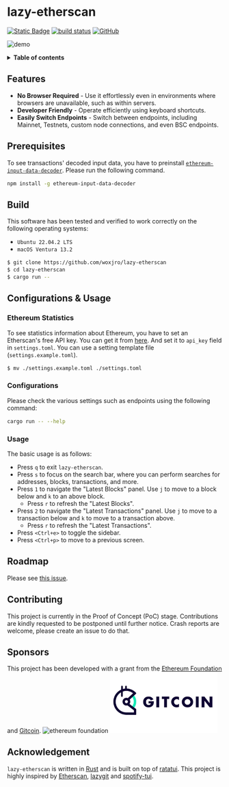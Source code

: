 # lazy-etherscan

<div align="left">
    <a href="https://github.com/woxjro/lazy-etherscan/"><img alt="Static Badge" src="https://img.shields.io/badge/github-woxjro%2Flazy-etherscan?style=for-the-badge&logo=github" height="20"></a>
    <a href="https://github.com/woxjro/lazy-etherscan/actions"><img alt="build status" src="https://img.shields.io/github/actions/workflow/status/woxjro/lazy-etherscan/rust.yml?style=for-the-badge" height="20"></a>
    <a href="https://github.com/woxjro/lazy-etherscan/blob/master/LICENSE"><img alt="GitHub" src="https://img.shields.io/github/license/woxjro/lazy-etherscan?style=for-the-badge" height="20"></a>
</div>

![demo](resources/screenshots/demo.gif)

<details>
 <summary><strong>Table of contents</strong></summary>
 <br/>

- [lazy-etherscan](#lazy-etherscan)
  - [Features](#features)
  - [Prerequisites](#prerequisites)
  - [Build](#build)
  - [Configurations & Usage](#configurations--usage)
  - [Roadmap](#roadmap)
  - [Contributing](#contributing)
  - [Sponsors](#sponsors)
  - [Acknowledgement](#acknowledgement)

<br/>
</details>

## Features
- **No Browser Required** - Use it effortlessly even in environments where browsers are unavailable, such as within servers.
- **Developer Friendly** - Operate efficiently using keyboard shortcuts.
- **Easily Switch Endpoints** - Switch between endpoints, including Mainnet, Testnets, custom node connections, and even BSC endpoints.

## Prerequisites
To see transactions' decoded input data, you have to preinstall [`ethereum-input-data-decoder`](https://github.com/miguelmota/ethereum-input-data-decoder). Please run the following command.
```sh
npm install -g ethereum-input-data-decoder
```

## Build
This software has been tested and verified to work correctly on the following operating systems:
- `Ubuntu 22.04.2 LTS`
- `macOS Ventura 13.2`

```sh
$ git clone https://github.com/woxjro/lazy-etherscan
$ cd lazy-etherscan
$ cargo run --
```

## Configurations & Usage
### Ethereum Statistics
To see statistics information about Ethereum, you have to set an Etherscan's free API key.
You can get it from [here](https://etherscan.io/apis).
And set it to `api_key` field in `settings.toml`. You can use a setting template file (`settings.example.toml`).
```sh
$ mv ./settings.example.toml ./settings.toml
```

### Configurations
Please check the various settings such as endpoints using the following command:
```sh
cargo run -- --help
```

### Usage
The basic usage is as follows:
- Press `q` to exit `lazy-etherscan`.
- Press `s` to focus on the search bar, where you can perform searches for addresses, blocks, transactions, and more.
- Press `1` to navigate the "Latest Blocks" panel. Use `j` to move to a block below and `k` to an above block.
    - Press `r` to refresh the "Latest Blocks".
- Press `2` to navigate the "Latest Transactions" panel. Use `j` to move to a transaction below and `k` to move to a transaction above.
    - Press `r` to refresh the "Latest Transactions".
- Press `<Ctrl+e>` to toggle the sidebar.
- Press `<Ctrl+p>` to move to a previous screen.

## Roadmap
Please see [this issue](https://github.com/woxjro/lazy-etherscan/issues/1).

## Contributing
This project is currently in the Proof of Concept (PoC) stage.
Contributions are kindly requested to be postponed until further notice.
Crash reports are welcome, please create an issue to do that.

## Sponsors
This project has been developed with a grant from the [Ethereum Foundation](https://ethereum.org/en/foundation/) and [Gitcoin](https://www.gitcoin.co/).
![ethereum foundation](resources/ethereum_foundation.png)
<img src="resources/gitcoin.jpg" alt="gitcoin" width="50%"/>

## Acknowledgement
`lazy-etherscan` is written in [Rust](https://www.rust-lang.org/) and is built on top of [ratatui](https://github.com/ratatui-org/ratatui).
This project is highly inspired by [Etherscan](https://etherscan.io/), [lazygit](https://github.com/jesseduffield/lazygit) and [spotify-tui](https://github.com/Rigellute/spotify-tui).
